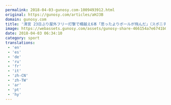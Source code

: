 ```yaml
---
permalink: 2018-04-03-gunosy.com-1009493912.html
original: https://gunosy.com/articles/aHJ3B
domain: gunosy.com
title: '清宮 23日ぶり屋外フリー打撃で柵越え6本「思ったよりボールが飛んだ」（スポニチアネックス） - グノシー'
image: https://webassets.gunosy.com/assets/gunosy-share-466154a7e6741b0dbc8895ceff97e34818892a0e7dbc05d641d2606f8820dd35.jpg
date: 2018-04-03 06:34:10
category: sport
translations: 
 - 'en'
 - 'es'
 - 'de'
 - 'ru'
 - 'fr'
 - 'it'
 - 'zh-CN'
 - 'zh-TW'
 - 'ar'
 - 'pt'
 - 'hy'
---
```


